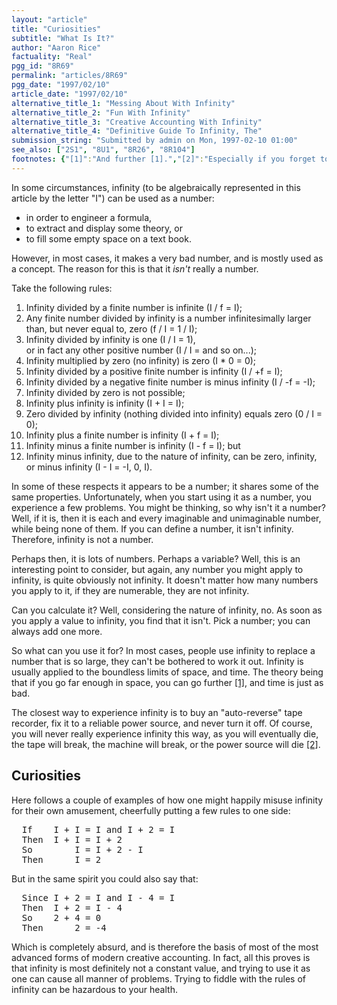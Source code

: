 ```yaml
---
layout: "article"
title: "Curiosities"
subtitle: "What Is It?"
author: "Aaron Rice"
factuality: "Real"
pgg_id: "8R69"
permalink: "articles/8R69"
pgg_date: "1997/02/10"
article_date: "1997/02/10"
alternative_title_1: "Messing About With Infinity"
alternative_title_2: "Fun With Infinity"
alternative_title_3: "Creative Accounting With Infinity"
alternative_title_4: "Definitive Guide To Infinity, The"
submission_string: "Submitted by admin on Mon, 1997-02-10 01:00"
see_also: ["2S1", "8U1", "8R26", "8R104"]
footnotes: {"[1]":"And further [1].","[2]":"Especially if you forget to pay the bill."}
---
```

<div>
<p>In some circumstances, infinity (to be algebraically represented in this article by the letter "I") can be used as a number:</p>
<ul>
<li>in order to engineer a formula,</li>
<li>to extract and display some theory, or</li>
<li>to fill some empty space on a text book.</li>
</ul>
<p>However, in most cases, it makes a very bad number, and is mostly used as a concept. The reason for this is that it <em>isn't</em> really a number.</p>
<p>Take the following rules:</p>
<ol>
<li value="1">Infinity divided by a finite number is infinite (I / f = I);</li>
<li value="2">Any finite number divided by infinity is a number infinitesimally larger than, but never equal to, zero (f / I = 1 / I);</li>
<li value="3">Infinity divided by infinity is one (I / I = 1),<br>
or in fact any other positive number (I / I = and so on...);</li>
<li value="4">Infinity multiplied by zero (no infinity) is zero (I * 0 = 0);</li>
<li value="5">Infinity divided by a positive finite number is infinity (I / +f = I);</li>
<li value="6">Infinity divided by a negative finite number is minus infinity (I / -f = -I);</li>
<li value="7">Infinity divided by zero is not possible;</li>
<li value="8">Infinity plus infinity is infinity (I + I = I);</li>
<li value="9">Zero divided by infinity (nothing divided into infinity) equals zero (0 / I = 0);</li>
<li value="10">Infinity plus a finite number is infinity (I + f = I);</li>
<li value="11">Infinity minus a finite number is infinity (I - f = I); but</li>
<li value="12">Infinity minus infinity, due to the nature of infinity, can be zero, infinity, or minus infinity (I - I = -I, 0, I).</li>
</ol>
<p>In some of these respects it appears to be a number; it shares some of the same properties. Unfortunately, when you start using it as a number, you experience a few problems. You might be thinking, so why isn't it a number? Well, if it is, then it is each and every imaginable and unimaginable number, while being none of them. If you can define a number, it isn't infinity. Therefore, infinity is not a number.</p>
<p>Perhaps then, it is lots of numbers. Perhaps a variable? Well, this is an interesting point to consider, but again, any number you might apply to infinity, is quite obviously not infinity. It doesn't matter how many numbers you apply to it, if they are numerable, they are not infinity.</p>
<p>Can you calculate it? Well, considering the nature of infinity, no. As soon as you apply a value to infinity, you find that it isn't. Pick a number; you can always add one more.</p>
<p>So what can you use it for? In most cases, people use infinity to replace a number that is so large, they can't be bothered to work it out. Infinity is usually applied to the boundless limits of space, and time. The theory being that if you go far enough in space, you can go further <a href="#footnotes.1" class="footnote-link">[1]</a>, and time is just as bad.</p>
<p>The closest way to experience infinity is to buy an "auto-reverse" tape recorder, fix it to a reliable power source, and never turn it off. Of course, you will never really experience infinity this way, as you will eventually die, the tape will break, the machine will break, or the power source will die <a href="#footnotes.2" class="footnote-link">[2]</a>.</p>
<h2>Curiosities</h2>
<p>Here follows a couple of examples of how one might happily misuse infinity for their own amusement, cheerfully putting a few rules to one side:</p>
<pre>
  If    I + I = I and I + 2 = I
  Then  I + I = I + 2
  So        I = I + 2 - I
  Then      I = 2
</pre>
<p>But in the same spirit you could also say that:</p>
<pre>
  Since I + 2 = I and I - 4 = I
  Then  I + 2 = I - 4
  So    2 + 4 = 0
  Then      2 = -4
</pre>
<p>Which is completely absurd, and is therefore the basis of most of the most advanced forms of modern creative accounting. In fact, all this proves is that infinity is most definitely not a constant value, and trying to use it as one can cause all manner of problems. Trying to fiddle with the rules of infinity can be hazardous to your health.</p>
</div>
